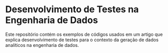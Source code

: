 # Desenvolvimento de Testes na Engenharia de Dados

Este repositório contém os exemplos de códigos usados em um artigo que explica desenvolvimento de testes para o contexto da geração de dados analíticos na engenharia de dados.
